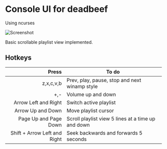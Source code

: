 # Console UI for deadbeef

Using ncurses

![Screenshot](../assets/screenshot_playlist.png?raw=true)

Basic scrollable playlist view implemented.

## Hotkeys


|Press                        | To do
|----------------------------:|------------------------------------------------------------
|z,x,c,v,b                    | Prev, play, pause, stop and next winamp style
|+,-                          | Volume up and down
|Arrow Left and Right         | Switch active playlist
|Arrow Up and Down            | Move playlist cursor
|Page Up and Page Down        | Scroll playlist view 5 lines at a time up and down
|Shift + Arrow Left and Right | Seek backwards and forwards 5 seconds
